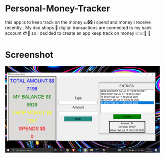 # Personal-Money-Tracker
this app is to keep track on the money 💵💲💲 i spend and money i receive recently . My dad shops 🏪 digital transactions are connected to my bank account 💳📲 so i decided to create an app keep track on money 💹💹💸 📱


# Screenshot
<img src="screen.png" >
